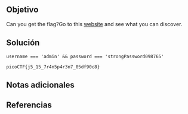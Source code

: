 ## Objetivo
Can you get the flag?Go to this [website](http://saturn.picoctf.net:50920/) and see what you can discover.
## Solución
```
username === 'admin' && password === 'strongPassword098765'

picoCTF{j5_15_7r4n5p4r3n7_05df90c8}
```
## Notas adicionales

## Referencias